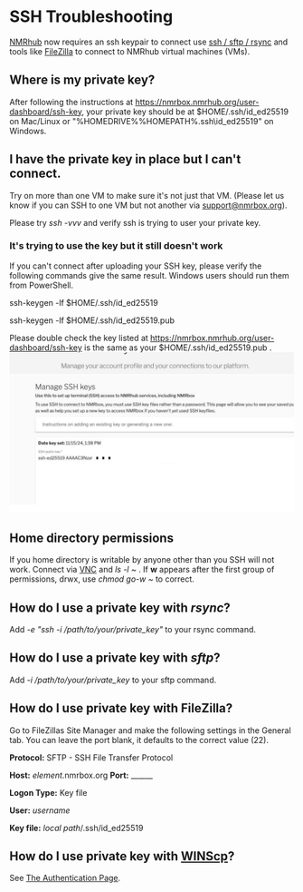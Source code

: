 # SSH Troubleshooting
[NMRhub](https://nmrhub.org) now requires an ssh keypair to connect use [ssh / sftp / rsync](https://openssh.com) and tools like [FileZilla](https://filezilla-project.org) to connect to NMRhub virtual machines (VMs).

## Where is my private key?
After following the instructions at https://nmrbox.nmrhub.org/user-dashboard/ssh-key, your
private key should be at $HOME/.ssh/id_ed25519 on Mac/Linux or "%HOMEDRIVE%%HOMEPATH%\.ssh\id_ed25519" on Windows.

## I have the private key in place but I can't connect.
Try on more than one VM to make sure it's not just that VM. (Please let us know if you can SSH to one VM but not another via support@nmrbox.org).

Please try *ssh -vvv* and verify ssh is trying to user your private key. 

### It's trying to use the key but it still doesn't work
If you can't connect after uploading your SSH key, please verify the following commands give the same result. Windows users should run them from PowerShell.

ssh-keygen -lf $HOME/.ssh/id_ed25519

ssh-keygen -lf $HOME/.ssh/id_ed25519.pub

Please double check the key listed at https://nmrbox.nmrhub.org/user-dashboard/ssh-key is the same as your $HOME/.ssh/id_ed25519.pub .
![Date key set](sample.jpeg)

## Home directory permissions ##
If you home directory is writable by anyone other than you SSH will not work. Connect via [VNC](https://nmrbox.nmrhub.org/pages/getting-started) and *ls -l \~* .
If **w** appears after the first group of permissions, drwx, use *chmod go-w \~* to correct.

## How do I use a private key with *rsync*?
Add _-e "ssh -i /path/to/your/private_key"_ to your rsync command.

## How do I use a private key with *sftp*?
Add _-i /path/to/your/private_key_  to your sftp command.

## How do I use private key with FileZilla?

Go to FileZillas Site Manager and make the following settings in the General tab. You can leave the port blank, it defaults to the correct value (22).

**Protocol:**      SFTP - SSH File Transfer Protocol

**Host:**          *element*.nmrbox.org             **Port:** ______

**Logon Type:**    Key file

**User:**          *username* 

**Key file:**      *local path*/.ssh/id_ed25519            

## How do I use private key with [WINScp](https://winscp.net)?
See [The Authentication Page](https://winscp.net/eng/docs/ui_login_authentication).
